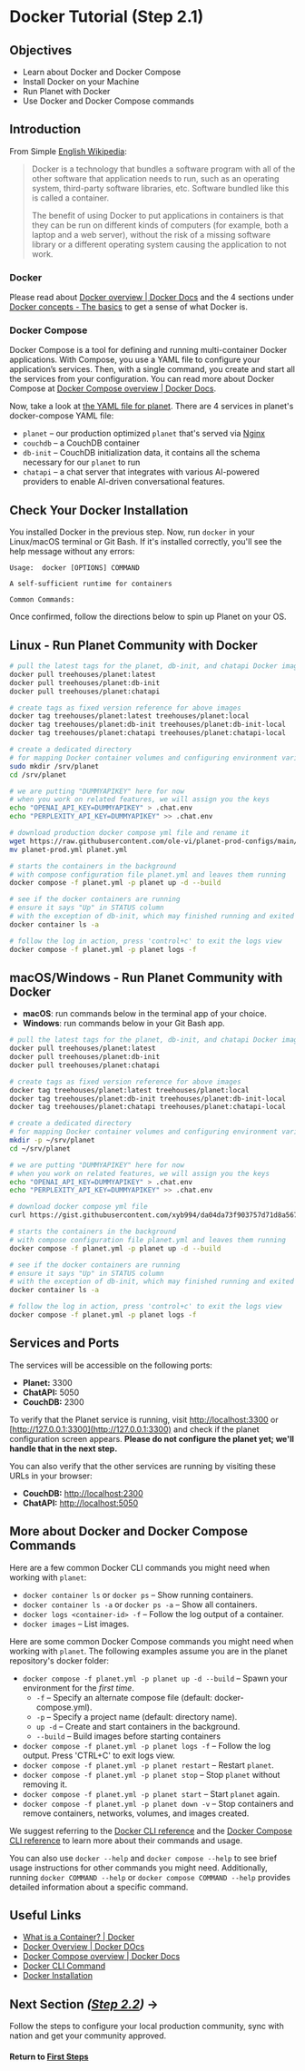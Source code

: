 ﻿# Docker Tutorial (Step 2.1)

## Objectives

- Learn about Docker and Docker Compose
- Install Docker on your Machine
- Run Planet with Docker
- Use Docker and Docker Compose commands

## Introduction

From Simple [English Wikipedia](https://en.wikipedia.org/wiki/Docker_%28software%29):

> Docker is a technology that bundles a software program with all of the other software that application needs to run, such as an operating system, third-party software libraries, etc. Software bundled like this is called a container.
>
> The benefit of using Docker to put applications in containers is that they can be run on different kinds of computers (for example, both a laptop and a web server), without the risk of a missing software library or a different operating system causing the application to not work.

### Docker

Please read about [Docker overview | Docker Docs](https://docs.docker.com/guides/docker-overview/) and the 4 sections under [Docker concepts - The basics](https://docs.docker.com/guides/docker-concepts/the-basics/what-is-a-container/) to get a sense of what Docker is.

### Docker Compose

Docker Compose is a tool for defining and running multi-container Docker applications. With Compose, you use a YAML file to configure your application’s services. Then, with a single command, you create and start all the services from your configuration. You can read more about Docker Compose at [Docker Compose overview | Docker Docs](https://docs.docker.com/compose/).

Now, take a look at [the YAML file for planet](https://github.com/open-learning-exchange/planet/blob/master/docker/planet.yml). There are 4 services in planet's docker-compose YAML file:

- `planet` – our production optimized `planet` that's served via [Nginx](https://kinsta.com/knowledgebase/what-is-nginx/)
- `couchdb` – a CouchDB container
- `db-init` – CouchDB initialization data, it contains all the schema necessary for our `planet` to run
- `chatapi` – a chat server that integrates with various AI-powered providers to enable AI-driven conversational features.

## Check Your Docker Installation

You installed Docker in the previous step. Now, run `docker` in your Linux/macOS terminal or <!-- Windows WSL Debian app / --> Git Bash. If it's installed correctly, you'll see the help message without any errors:

```
Usage:  docker [OPTIONS] COMMAND

A self-sufficient runtime for containers

Common Commands:
```

Once confirmed, follow the directions below to spin up Planet on your OS.

## Linux - Run Planet Community with Docker

```bash
# pull the latest tags for the planet, db-init, and chatapi Docker images
docker pull treehouses/planet:latest
docker pull treehouses/planet:db-init
docker pull treehouses/planet:chatapi

# create tags as fixed version reference for above images
docker tag treehouses/planet:latest treehouses/planet:local
docker tag treehouses/planet:db-init treehouses/planet:db-init-local
docker tag treehouses/planet:chatapi treehouses/planet:chatapi-local

# create a dedicated directory
# for mapping Docker container volumes and configuring environment variables
sudo mkdir /srv/planet
cd /srv/planet

# we are putting "DUMMYAPIKEY" here for now
# when you work on related features, we will assign you the keys
echo "OPENAI_API_KEY=DUMMYAPIKEY" > .chat.env
echo "PERPLEXITY_API_KEY=DUMMYAPIKEY" >> .chat.env

# download production docker compose yml file and rename it
wget https://raw.githubusercontent.com/ole-vi/planet-prod-configs/main/planet-prod.yml
mv planet-prod.yml planet.yml

# starts the containers in the background
# with compose configuration file planet.yml and leaves them running
docker compose -f planet.yml -p planet up -d --build

# see if the docker containers are running
# ensure it says "Up" in STATUS column
# with the exception of db-init, which may finished running and exited already
docker container ls -a

# follow the log in action, press 'control+c' to exit the logs view
docker compose -f planet.yml -p planet logs -f
```

## macOS/Windows - Run Planet Community with Docker

- **macOS**: run commands below in the terminal app of your choice.
- **Windows**: run commands below in your Git Bash app.

<!--
- **Windows with WSL**: run commands below in your Debian app.
- **Windows without WSL**: run commands below in Git Bash.
-->

```bash
# pull the latest tags for the planet, db-init, and chatapi Docker images
docker pull treehouses/planet:latest
docker pull treehouses/planet:db-init
docker pull treehouses/planet:chatapi

# create tags as fixed version reference for above images
docker tag treehouses/planet:latest treehouses/planet:local
docker tag treehouses/planet:db-init treehouses/planet:db-init-local
docker tag treehouses/planet:chatapi treehouses/planet:chatapi-local

# create a dedicated directory
# for mapping Docker container volumes and configuring environment variables
mkdir -p ~/srv/planet
cd ~/srv/planet

# we are putting "DUMMYAPIKEY" here for now
# when you work on related features, we will assign you the keys
echo "OPENAI_API_KEY=DUMMYAPIKEY" > .chat.env
echo "PERPLEXITY_API_KEY=DUMMYAPIKEY" >> .chat.env

# download docker compose yml file
curl https://gist.githubusercontent.com/xyb994/da04da73f903757d71d8a56780edcfcc/raw/planet-so-mac.yml -o planet.yml

# starts the containers in the background
# with compose configuration file planet.yml and leaves them running
docker compose -f planet.yml -p planet up -d --build

# see if the docker containers are running
# ensure it says "Up" in STATUS column
# with the exception of db-init, which may finished running and exited already
docker container ls -a

# follow the log in action, press 'control+c' to exit the logs view
docker compose -f planet.yml -p planet logs -f
```

## Services and Ports

The services will be accessible on the following ports:

- **Planet:** 3300
- **ChatAPI:** 5050
- **CouchDB:** 2300

To verify that the Planet service is running, visit [http://localhost:3300](http://localhost:3300) or [http://127.0.0.1:3300](http://127.0.0.1:3300) and check if the planet configuration screen appears. **Please do not configure the planet yet; we'll handle that in the next step.**

You can also verify that the other services are running by visiting these URLs in your browser:

- **CouchDB:** [http://localhost:2300](http://localhost:2300)
- **ChatAPI:** [http://localhost:5050](http://localhost:5050)

## More about Docker and Docker Compose Commands

Here are a few common Docker CLI commands you might need when working with `planet`:

- `docker container ls` or `docker ps` – Show running containers.
- `docker container ls -a` or `docker ps -a` – Show all containers.
- `docker logs <container-id> -f` – Follow the log output of a container.
- `docker images` – List images.

Here are some common Docker Compose commands you might need when working with `planet`. The following examples assume you are in the planet repository's docker folder:

- `docker compose -f planet.yml -p planet up -d --build` – Spawn your environment for the *first time*.
  - `-f` – Specify an alternate compose file (default: docker-compose.yml).
  - `-p` – Specify a project name (default: directory name).
  - `up -d` – Create and start containers in the background.
  - `--build` – Build images before starting containers
- `docker compose -f planet.yml -p planet logs -f` – Follow the log output. Press 'CTRL+C' to exit logs view.
- `docker compose -f planet.yml -p planet restart` – Restart `planet`.
- `docker compose -f planet.yml -p planet stop` – Stop `planet` without removing it.
- `docker compose -f planet.yml -p planet start` – Start `planet` again.
- `docker compose -f planet.yml -p planet down -v` – Stop containers and remove containers, networks, volumes, and images created.

We suggest referring to the [Docker CLI reference](https://docs.docker.com/engine/reference/commandline/cli/) and the [Docker Compose CLI reference](https://docs.docker.com/compose/reference/) to learn more about their commands and usage.

You can also use `docker --help` and `docker compose --help` to see brief usage instructions for other commands you might need. Additionally, running `docker COMMAND --help` or `docker compose COMMAND --help` provides detailed information about a specific command.

## Useful Links

- [What is a Container? | Docker](https://www.docker.com/resources/what-container/)
- [Docker Overview | Docker DOcs](https://docs.docker.com/guides/docker-overview/)
- [Docker Compose overview | Docker Docs](https://docs.docker.com/compose/)
- [Docker CLI Command](https://docs.docker.com/engine/reference/commandline/cli/)
- [Docker Installation](https://docs.docker.com/install/)

## Next Section _([Step 2.2](vi-planet-configurations.md))_ **→**

Follow the steps to configure your local production community, sync with nation and get your community approved.

#### Return to [First Steps](vi-first-steps.md#Step_1_-_Planet_and_Docker)
